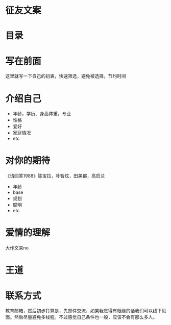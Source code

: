 # 征友文案

# 目录



# 写在前面

这里就写一下自己的初衷，快速筛选，避免被选择，节约时间

# 介绍自己

- 年龄，学历、身高体重，专业
- 性格
- 爱好
- 家庭情况
- etc

# 对你的期待

《请回答1988》陈宝拉，朴智炫，田美都，高启兰

- 年龄
- base 
- 规划
- 聪明
- etc

# 爱情的理解

大作文来no

# 王道

# 联系方式

教育邮箱，然后初步打算是，先邮件交流，如果我觉得有眼缘的话我们可以线下见面。然后尽量避免多线程。不过感觉自己条件也一般，应该不会有那么多人。

